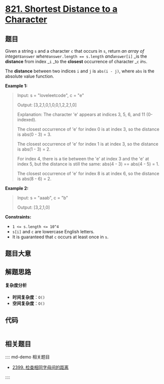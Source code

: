 # [821. Shortest Distance to a Character](https://leetcode.com/problems/shortest-distance-to-a-character/)

## 题目

Given a string `s` and a character `c` that occurs in `s`, return _an array of
integers_`answer` _where_`answer.length == s.length` _and_`answer[i]` _is the
**distance** from index _`i` _to the **closest** occurrence of character _`c`
_in_`s`.

The **distance** between two indices `i` and `j` is `abs(i - j)`, where `abs`
is the absolute value function.

**Example 1:**

> Input: s = "loveleetcode", c = "e"
>
> Output: [3,2,1,0,1,0,0,1,2,2,1,0]
>
> Explanation: The character 'e' appears at indices 3, 5, 6, and 11 (0-indexed).
>
> The closest occurrence of 'e' for index 0 is at index 3, so the distance is abs(0 - 3) = 3.
>
> The closest occurrence of 'e' for index 1 is at index 3, so the distance is abs(1 - 3) = 2.
>
> For index 4, there is a tie between the 'e' at index 3 and the 'e' at index 5, but the distance is still the same: abs(4 - 3) == abs(4 - 5) = 1.
>
> The closest occurrence of 'e' for index 8 is at index 6, so the distance is abs(8 - 6) = 2.

**Example 2:**

> Input: s = "aaab", c = "b"
>
> Output: [3,2,1,0]

**Constraints:**

- `1 <= s.length <= 10^4`
- `s[i]` and `c` are lowercase English letters.
- It is guaranteed that `c` occurs at least once in `s`.

## 题目大意

## 解题思路

#### 复杂度分析

- **时间复杂度**：`O()`
- **空间复杂度**：`O()`

## 代码

```javascript

```

## 相关题目

:::: md-demo 相关题目

- [2399. 检查相同字母间的距离](https://leetcode.com/problems/check-distances-between-same-letters)

::::
